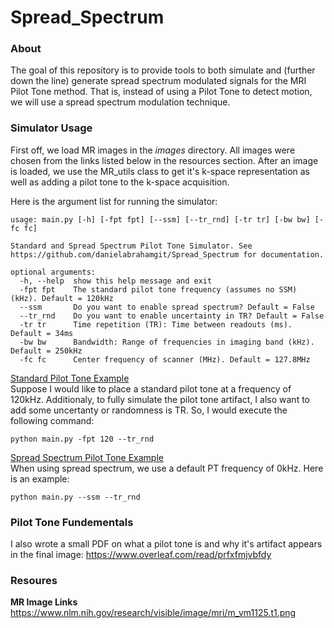 # Spread_Spectrum
### About
The goal of this repository is to provide tools to both simulate and (further down the line) generate spread spectrum modulated signals for the MRI Pilot Tone method. That is, instead of using a Pilot Tone to detect motion, we will use a spread spectrum modulation technique.    

### Simulator Usage
First off, we load MR images in the *images* directory. All images were chosen from the links listed below in the resources section. After an image is loaded, we use the MR_utils class to get it's k-space representation as well as adding a pilot tone to the k-space acquisition.    

Here is the argument list for running the simulator:
```
usage: main.py [-h] [-fpt fpt] [--ssm] [--tr_rnd] [-tr tr] [-bw bw] [-fc fc]

Standard and Spread Spectrum Pilot Tone Simulator. See https://github.com/danielabrahamgit/Spread_Spectrum for documentation.

optional arguments:
  -h, --help  show this help message and exit
  -fpt fpt    The standard pilot tone frequency (assumes no SSM) (kHz). Default = 120kHz
  --ssm       Do you want to enable spread spectrum? Default = False
  --tr_rnd    Do you want to enable uncertainty in TR? Default = False
  -tr tr      Time repetition (TR): Time between readouts (ms). Default = 34ms
  -bw bw      Bandwidth: Range of frequencies in imaging band (kHz). Default = 250kHz
  -fc fc      Center frequency of scanner (MHz). Default = 127.8MHz
  ```

<u>Standard Pilot Tone Example</u>    
Suppose I would like to place a standard pilot tone at a frequency of 120kHz. Additionaly, to fully simulate the pilot tone artifact, I also want to add some uncertanty or randomness is TR. So, I would execute the following command:
```
python main.py -fpt 120 --tr_rnd
```
<u>Spread Spectrum Pilot Tone Example</u>    
When using spread spectrum, we use a default PT frequency of 0kHz. Here is an example:
```
python main.py --ssm --tr_rnd
```



### Pilot Tone Fundementals
I also wrote a small PDF on what a pilot tone is and why it's artifact appears in the final image:
https://www.overleaf.com/read/prfxfmjvbfdy

### Resoures
**MR Image Links**
https://www.nlm.nih.gov/research/visible/image/mri/m_vm1125.t1.png
